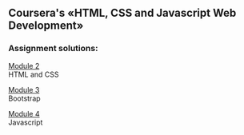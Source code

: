 ## Coursera's «HTML, CSS and Javascript Web Development»

### Assignment solutions:

[Module 2](https://anaraqueltomas.github.io/coursera-hcjwd/module2-solution/)  
HTML and CSS  
  
[Module 3](https://anaraqueltomas.github.io/coursera-hcjwd/module3-solution/)  
Bootstrap
  
[Module 4](https://anaraqueltomas.github.io/coursera-hcjwd/module4-solution/)  
Javascript
